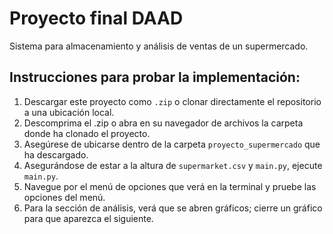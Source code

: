 # Proyecto final DAAD

Sistema para almacenamiento y análisis de ventas de un supermercado.

## Instrucciones para probar la implementación:

1. Descargar este proyecto como `.zip` o clonar directamente el repositorio a una ubicación local.
2. Descomprima el .zip o abra en su navegador de archivos la carpeta donde ha clonado el proyecto.
3. Asegúrese de ubicarse dentro de la carpeta `proyecto_supermercado` que ha descargado.
4. Asegurándose de estar a la altura de `supermarket.csv` y `main.py`, ejecute `main.py`.
5. Navegue por el menú de opciones que verá en la terminal y pruebe las opciones del menú. 
6. Para la sección de análisis, verá que se abren gráficos; cierre un gráfico para que aparezca el siguiente.


